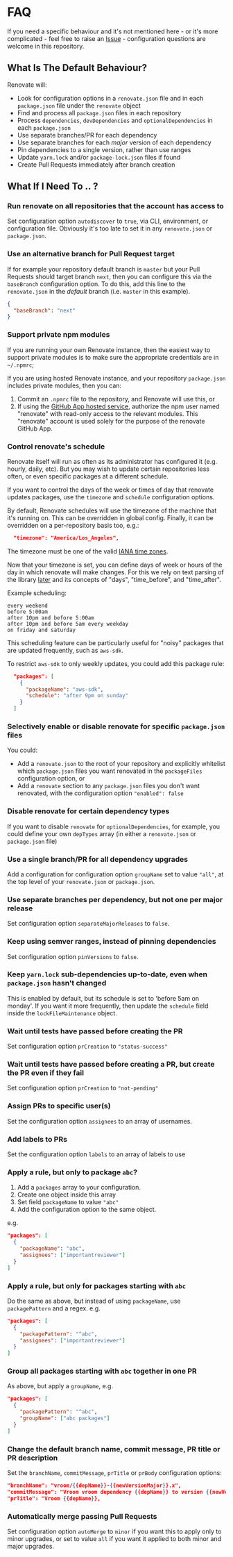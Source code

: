 # FAQ

If you need a specific behaviour and it's not mentioned here - or it's more complicated - feel free to raise an [Issue](https://github.com/singapore/renovate/issues) - configuration questions are welcome in this repository.

## What Is The Default Behaviour?

Renovate will:

-   Look for configuration options in a `renovate.json` file and in each `package.json` file under the `renovate` object
-   Find and process all `package.json` files in each repository
-   Process `dependencies`, `devDependencies` and `optionalDependencies` in each `package.json`
-   Use separate branches/PR for each dependency
-   Use separate branches for each *major* version of each dependency
-   Pin dependencies to a single version, rather than use ranges
-   Update `yarn.lock` and/or `package-lock.json` files if found
-   Create Pull Requests immediately after branch creation

## What If I Need To .. ?

### Run renovate on all repositories that the account has access to

Set configuration option `autodiscover` to `true`, via CLI, environment, or configuration file. Obviously it's too late to set it in any `renovate.json` or `package.json`.

### Use an alternative branch for Pull Request target

If for example your repository default branch is `master` but your Pull Requests should target branch `next`, then you can configure this via the `baseBranch` configuration option. To do this, add this line to the `renovate.json` in the *default* branch (i.e. `master` in this example).

```json
{
  "baseBranch": "next"
}
```

### Support private npm modules

If you are running your own Renovate instance, then the easiest way to support private modules is to make sure the appropriate credentials are in `~/.npmrc`;

If you are using hosted Renovate instance, and your repository `package.json` includes private modules, then you can:

1.  Commit an `.npmrc` file to the repository, and Renovate will use this, or
2.  If using the [GitHub App hosted service](https://github.com/apps/renovate), authorize the npm user named "renovate" with read-only access to the relevant modules. This "renovate" account is used solely for the purpose of the renovate GitHub App.

### Control renovate's schedule

Renovate itself will run as often as its administrator has configured it (e.g. hourly, daily, etc). But you may wish to update certain repositories less often, or even specific packages at a different schedule.

If you want to control the days of the week or times of day that renovate updates packages, use the `timezone` and `schedule` configuration options.

By default, Renovate schedules will use the timezone of the machine that it's running on. This can be overridden in global config. Finally, it can be overridden on a per-repository basis too, e.g.:

```json
  "timezone": "America/Los_Angeles",
```

The timezone must be one of the valid [IANA time zones](https://en.wikipedia.org/wiki/List_of_tz_database_time_zones).

Now that your timezone is set, you can define days of week or hours of the day in which renovate will make changes. For this we rely on text parsing of the library [later](http://bunkat.github.io/later/parsers.html#text) and its concepts of "days", "time_before", and "time_after".

Example scheduling:

```
every weekend
before 5:00am
after 10pm and before 5:00am
after 10pm and before 5am every weekday
on friday and saturday
```

This scheduling feature can be particularly useful for "noisy" packages that are updated frequently, such as `aws-sdk`.

To restrict `aws-sdk` to only weekly updates, you could add this package rule:

```json
  "packages": [
    {
      "packageName": "aws-sdk",
      "schedule": "after 9pm on sunday"
    }
  ]
```

### Selectively enable or disable renovate for specific `package.json` files

You could:

-   Add a `renovate.json` to the root of your repository and explicitly whitelist which `package.json` files you want renovated in the `packageFiles` configuration option, or
-   Add a `renovate` section to any `package.json` files you don't want renovated, with the configuration option `"enabled": false`

### Disable renovate for certain dependency types

If you want to disable `renovate` for `optionalDependencies`, for example, you could define your own `depTypes` array (in either a `renovate.json` or `package.json` file)

### Use a single branch/PR for all dependency upgrades

Add a configuration for configuration option `groupName` set to value `"all"`, at the top level of your `renovate.json` or `package.json`.

### Use separate branches per dependency, but not one per major release

Set configuration option `separateMajorReleases` to `false`.

### Keep using semver ranges, instead of pinning dependencies

Set configuration option `pinVersions` to `false`.

### Keep `yarn.lock` sub-dependencies up-to-date, even when `package.json` hasn't changed

This is enabled by default, but its schedule is set to 'before 5am on monday'. If you want it more frequently, then update the `schedule` field inside the `lockFileMaintenance` object.

### Wait until tests have passed before creating the PR

Set configuration option `prCreation` to `"status-success"`

### Wait until tests have passed before creating a PR, but create the PR even if they fail

Set configuration option `prCreation` to `"not-pending"`

### Assign PRs to specific user(s)

Set the configuration option `assignees` to an array of usernames.

### Add labels to PRs

Set the configuration option `labels` to an array of labels to use

### Apply a rule, but only to package `abc`?

1.  Add a `packages` array to your configuration.
2.  Create one object inside this array
3.  Set field `packageName` to value `"abc"`
4.  Add the configuration option to the same object.

e.g.

```json
"packages": [
  {
    "packageName": "abc",
    "assignees": ["importantreviewer"]
  }
]
```

### Apply a rule, but only for packages starting with `abc`

Do the same as above, but instead of using `packageName`, use `packagePattern` and a regex. e.g.

```json
"packages": [
  {
    "packagePattern": "^abc",
    "assignees": ["importantreviewer"]
  }
]
```

### Group all packages starting with `abc` together in one PR

As above, but apply a `groupName`, e.g.

```json
"packages": [
  {
    "packagePattern": "^abc",
    "groupName": ["abc packages"]
  }
]
```

### Change the default branch name, commit message, PR title or PR description

Set the `branchName`, `commitMessage`, `prTitle` or `prBody` configuration options:

```json
"branchName": "vroom/{{depName}}-{{newVersionMajor}}.x",
"commitMessage": "Vroom vroom dependency {{depName}} to version {{newVersion}}",
"prTitle": "Vroom {{depName}},
```

### Automatically merge passing Pull Requests

Set configuration option `autoMerge` to `minor` if you want this to apply only to minor upgrades, or set to value `all` if you want it applied to both minor and major upgrades.
